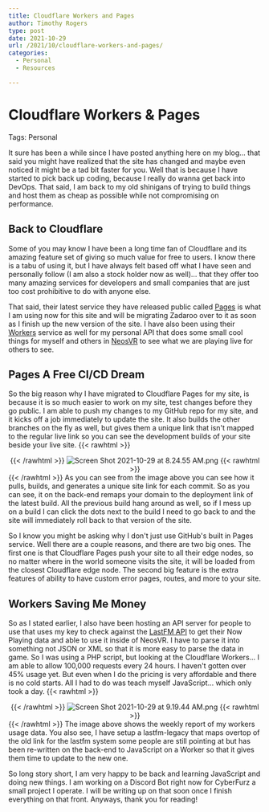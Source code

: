 ```yaml
---
title: Cloudflare Workers and Pages
author: Timothy Rogers
type: post
date: 2021-10-29
url: /2021/10/cloudflare-workers-and-pages/
categories:
  - Personal
  - Resources

---
```

# Cloudflare Workers & Pages

Tags: Personal

It sure has been a while since I have posted anything here on my blog... that said you might have realized that the site has changed and maybe even noticed it might be a tad bit faster for you. Well that is because I have started to pick back up coding, because I really do wanna get back into DevOps. That said, I am back to my old shinigans of trying to build things and host them as cheap as possible while not compromising on performance.

## Back to Cloudflare

Some of you may know I have been a long time fan of Cloudflare and its amazing feature set of giving so much value for free to users. I know there is a tabu of using it, but I have always felt based off what I have seen and personally follow (I am also a stock holder now as well)... that they offer too many amazing services for developers and small companies that are just too cost prohibitive to do with anyone else.

That said, their latest service they have released public called [Pages](https://pages.cloudlfare.com/) is what I am using now for this site and will be migrating Zadaroo over to it as soon as I finish up the new version of the site. I have also been using their [Workers](https://workers.cloudflare.com/) service as well for my personal API that does some small cool things for myself and others in [NeosVR](https://neos.com/) to see what we are playing live for others to see.

## Pages A Free CI/CD Dream

So the big reason why I have migrated to Cloudflare Pages for my site, is because it is so much easier to work on my site, test changes before they go public. I am able to push my changes to my GitHub repo for my site, and it kicks off a job immediately to update the site. It also builds the other branches on the fly as well, but gives them a unique link that isn't mapped to the regular live link so you can see the development builds of your site beside your live site.
{{< rawhtml >}}<center>{{< /rawhtml >}}
![Screen Shot 2021-10-29 at 8.24.55 AM.png](/post-pics/2021/Screen_Shot_2021-10-29_at_8.24.55_AM.png)
{{< rawhtml >}}</center>{{< /rawhtml >}}
As you can see from the image above you can see how it pulls, builds, and generates a unique site link for each commit. So as you can see, it on the back-end remaps your domain to the deployment link of the latest build. All the previous build hang around as well, so if I mess up on a build I can click the dots next to the build I need to go back to and the site will immediately roll back to that version of the site.

So I know you might be asking why I don't just use GitHub's built in Pages service. Well there are a couple reasons, and there are two big ones. The first one is that Cloudflare Pages push your site to all their edge nodes, so no matter where in the world someone visits the site, it will be loaded from the closest Cloudflare edge node. The second big feature is the extra features of ability to have custom error pages, routes, and more to your site.

## Workers Saving Me Money

So as I stated earlier, I also have been hosting an API server for people to use that uses my key to check against the [LastFM API](https://last.fm/) to get their Now Playing data and able to use it inside of NeosVR. I have to parse it into something not JSON or XML so that it is more easy to parse the data in game. So I was using a PHP script, but looking at the Cloudflare Workers... I am able to allow 100,000 requests every 24 hours. I haven't gotten over 45% usage yet. But even when I do the pricing is very affordable and there is no cold starts. All I had to do was teach myself JavaScript... which only took a day.
{{< rawhtml >}}<center>{{< /rawhtml >}}
![Screen Shot 2021-10-29 at 9.19.44 AM.png](/post-pics/2021/Screen_Shot_2021-10-29_at_9.19.44_AM.png)
{{< rawhtml >}}</center>{{< /rawhtml >}}
The image above shows the weekly report of my workers usage data. You also see, I have setup a lastfm-legacy that maps overtop of the old link for the lastfm system some people are still pointing at but has been re-written on the back-end to JavaScript on a Worker so that it gives them time to update to the new one.

So long story short, I am very happy to be back and learning JavaScript and doing new things. I am working on a Discord Bot right now for CyberFurz a small project I operate. I will be writing up on that soon once I finish everything on that front. Anyways, thank you for reading!